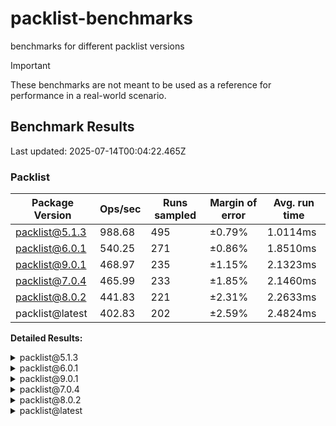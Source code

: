 # packlist-benchmarks

benchmarks for different packlist versions

> [!IMPORTANT]
> These benchmarks are not meant to be used as a reference for performance in a real-world scenario.

<!-- bench:start -->

## Benchmark Results

Last updated: 2025-07-14T00:04:22.465Z

### Packlist

| Package Version | Ops/sec | Runs sampled | Margin of error | Avg. run time |
| --------------- | ------- | ------------ | --------------- | ------------- |
| packlist@5.1.3  | 988.68  | 495          | ±0.79%          | 1.0114ms      |
| packlist@6.0.1  | 540.25  | 271          | ±0.86%          | 1.8510ms      |
| packlist@9.0.1  | 468.97  | 235          | ±1.15%          | 2.1323ms      |
| packlist@7.0.4  | 465.99  | 233          | ±1.85%          | 2.1460ms      |
| packlist@8.0.2  | 441.83  | 221          | ±2.31%          | 2.2633ms      |
| packlist@latest | 402.83  | 202          | ±2.59%          | 2.4824ms      |

**Detailed Results:**

<details><summary>packlist@5.1.3</summary>

- **Median:** 0.9868ms
- **Min:** 0.8770ms
- **Max:** 1.5368ms
- **Standard Deviation:** 0.0907ms
- **75th Percentile:** 1.0207ms
- **99th Percentile:** 1.3722ms
- **99.5th Percentile:** 1.3823ms
- **99.9th Percentile:** 1.5368ms

</details>

<details><summary>packlist@6.0.1</summary>

- **Median:** 1.8170ms
- **Min:** 1.6984ms
- **Max:** 2.7527ms
- **Standard Deviation:** 0.1340ms
- **75th Percentile:** 1.8687ms
- **99th Percentile:** 2.3954ms
- **99.5th Percentile:** 2.4172ms
- **99.9th Percentile:** 2.7527ms

</details>

<details><summary>packlist@9.0.1</summary>

- **Median:** 2.0769ms
- **Min:** 1.9476ms
- **Max:** 3.0084ms
- **Standard Deviation:** 0.1922ms
- **75th Percentile:** 2.1373ms
- **99th Percentile:** 2.9397ms
- **99.5th Percentile:** 2.9746ms
- **99.9th Percentile:** 3.0084ms

</details>

<details><summary>packlist@7.0.4</summary>

- **Median:** 2.0734ms
- **Min:** 1.9545ms
- **Max:** 5.9923ms
- **Standard Deviation:** 0.3092ms
- **75th Percentile:** 2.1369ms
- **99th Percentile:** 3.0140ms
- **99.5th Percentile:** 3.0688ms
- **99.9th Percentile:** 5.9923ms

</details>

<details><summary>packlist@8.0.2</summary>

- **Median:** 2.0980ms
- **Min:** 1.9388ms
- **Max:** 4.3520ms
- **Standard Deviation:** 0.3966ms
- **75th Percentile:** 2.2823ms
- **99th Percentile:** 3.7952ms
- **99.5th Percentile:** 3.8084ms
- **99.9th Percentile:** 4.3520ms

</details>

<details><summary>packlist@latest</summary>

- **Median:** 2.2899ms
- **Min:** 2.0372ms
- **Max:** 4.5158ms
- **Standard Deviation:** 0.4671ms
- **75th Percentile:** 2.6279ms
- **99th Percentile:** 3.9189ms
- **99.5th Percentile:** 3.9563ms
- **99.9th Percentile:** 4.5158ms

</details>

<!-- bench:end -->
